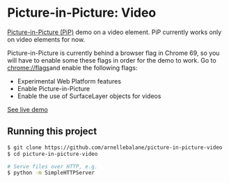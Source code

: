# Picture-in-Picture: Video

[Picture-in-Picture (PiP)][1] demo on a video element. PiP currently works only on video elements for now.

Picture-in-Picture is currently behind a browser flag in Chrome 69, so you will have to enable some these flags
in order for the demo to work. Go to [chrome://flags](chrome://flags)and enable the following flags:

- Experimental Web Platform features
- Enable Picture-in-Picture
- Enable the use of SurfaceLayer objects for videos

[See live demo][2]

## Running this project

```bash
$ git clone https://github.com/arnellebalane/picture-in-picture-video
$ cd picture-in-picture-video

# Serve files over HTTP, e.g.
$ python -m SimpleHTTPServer
```


[1]: https://developers.google.com/web/updates/2017/09/picture-in-picture
[2]: https://picture-in-picture-video.arnelle.me/
